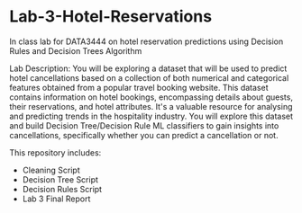 # Lab-3-Hotel-Reservations
In class lab for DATA3444 on hotel reservation predictions using Decision Rules and Decision Trees Algorithm

Lab Description: You will be exploring a dataset that will be used to predict hotel cancellations based on a collection of both numerical and categorical features obtained from a popular travel booking website. This dataset contains information on hotel bookings, encompassing details about guests, their reservations, and hotel attributes. It's a valuable resource for analysing and predicting trends in the hospitality industry. You will explore this dataset and build Decision Tree/Decision Rule ML classifiers to gain insights into cancellations, specifically whether you can predict a cancellation or not. 

This repository includes:
* Cleaning Script
* Decision Tree Script
* Decision Rules Script
* Lab 3 Final Report
